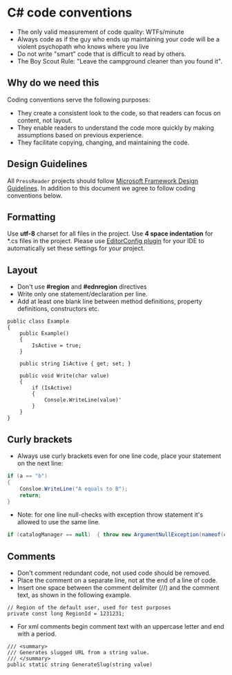 # C# code conventions

- The only valid measurement of code quality: WTFs/minute
- Always code as if the guy who ends up maintaining your code will be a violent psychopath who knows where you live
- Do not write "smart" code that is difficult to read by others.
- The Boy Scout Rule: "Leave the campground cleaner than you found it".

## Why do we need this

Coding conventions serve the following purposes:
- They create a consistent look to the code, so that readers can focus on content, not layout.
- They enable readers to understand the code more quickly by making assumptions based on previous experience.
- They facilitate copying, changing, and maintaining the code.
 
## Design Guidelines

All `PressReader` projects should follow [Microsoft Framework Design Guidelines](https://msdn.microsoft.com/en-us/library/ms229042.aspx). In addition to this document we agree to follow coding conventions below.

## Formatting

Use **utf-8** charset for all files in the project. Use **4 space indentation** for *.cs files in the project. 
Please use [EditorConfig plugin](http://editorconfig.org/#download) for your IDE to automatically set these settings for your project.

## Layout

- Don't use **#region** and **#ednregion** directives
- Write only one statement/declaration per line.
- Add at least one blank line between method definitions, property definitions, constructors etc.

```
public class Example
{
    public Example() 
    {
        IsActive = true;
    }
    
    public string IsActive { get; set; }
  
    public void Write(char value) 
    {
        if (IsActive) 
        {
            Console.WriteLine(value)'
        }
    }
}
```

## Сurly brackets
- Always use curly brackets even for one line code, place your statement on the next line:
```C#
if (a == "b") 
{
    Consloe.WriteLine("A equals to B");
    return;
}
```

- Note: for one line null-checks with exception throw statement it's allowed to use the same line.
```C#
if (catalogManager == null)  { throw new ArgumentNullException(nameof(catalogManager)); }
```

## Comments
- Don't comment redundant code, not used code should be removed.
- Place the comment on a separate line, not at the end of a line of code.
- Insert one space between the comment delimiter (//) and the comment text, as shown in the following example.
```
// Region of the default user, used for test purposes
private const long RegionId = 1231231;
```
- For xml comments begin comment text with an uppercase letter and end with a period.
```
/// <summary>
/// Generates slugged URL from a string value.
/// </summary>
public static string GenerateSlug(string value)
```
